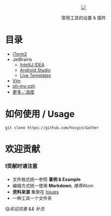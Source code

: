 <p align="center">
    <img src="http://7xs6lq.com1.z0.glb.clouddn.com/0E881D54-E233-4AC0-8F4D-E4E015A732F2.png"/>
    <p align="center">常用工具的设置 &amp; 插件</p>
</p>

# 目录
- [iTerm2](iTerm2/README.md)
- JetBrains
  - [IntelliJ IDEA](JetBrains/IntelliJ%20IDEA/README.md)
  - [Android Studio](JetBrains/Android%20Studio/README.md)
  - [Live Templates](JetBrains/Live%20Templates.md)
- [Vim](Vim/README.md)
- [oh-my-zsh](oh-my-zsh/README.md)
- [更多／进度](https://github.com/hocgin/Gather/issues)

# 如何使用 / Usage
```shell
git clone https://github.com/hocgin/Gather
```

# 欢迎贡献

### :exclamation:贡献时请注意
* 文件格式统一参照 **事例 & Example**
* 编辑方式统一使用 **Markdown**, *推荐Atom*
* **资料来源** 集聚在 [Issues](https://github.com/hocgin/Gather/issues)
* 一种工具一个文件夹

:yum:*欢迎完善 && 补充*